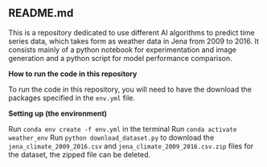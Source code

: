 ## README.md

This is a repository dedicated to use different AI algorithms to predict time series data, which takes form as weather data in Jena from 2009 to 2016. It consists mainly of a python notebook for experimentation and image generation and a python script for model performance comparison.

**How to run the code in this repository**

To run the code in this repository, you will need to have the download the packages specified in the `env.yml` file.

**Setting up (the environment)**

Run `conda env create -f env.yml` in the terminal
Run `conda activate weather_env`
Run `python download_dataset.py` to download the `jena_climate_2009_2016.csv` and `jena_climate_2009_2016.csv.zip` files for the dataset, the zipped file can be deleted.